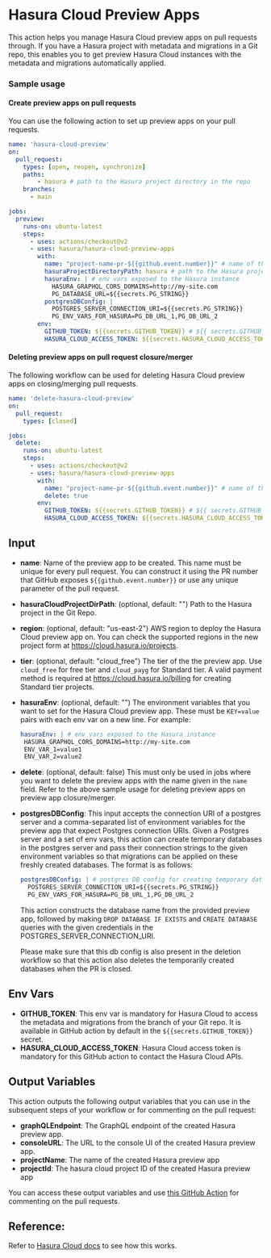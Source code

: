 # Hasura Cloud Preview Apps

This action helps you manage Hasura Cloud preview apps on pull requests through. If you have a Hasura project with metadata and migrations in a Git repo, this enables you to get preview Hasura Cloud instances with the metadata and migrations automatically applied.

### Sample usage

#### Create preview apps on pull requests

You can use the following action to set up preview apps on your pull requests.

```yaml
name: 'hasura-cloud-preview'
on:
  pull_request:
    types: [open, reopen, synchronize]
    paths:
    	- hasura # path to the Hasura project directory in the repo
    branches:
      - main

jobs:
  preview:
    runs-on: ubuntu-latest
    steps:
      - uses: actions/checkout@v2
      - uses: hasura/hasura-cloud-preview-apps
        with:
          name: "project-name-pr-${{github.event.number}}" # name of the preview app to created
          hasuraProjectDirectoryPath: hasura # path to the Hasura project directory in the repo
          hasuraEnv: | # env vars exposed to the Hasura instance
           	HASURA_GRAPHQL_CORS_DOMAINS=http://my-site.com
           	PG_DATABASE_URL=${{secrets.PG_STRING}}
          postgresDBConfig: |
            POSTGRES_SERVER_CONNECTION_URI=${{secrets.PG_STRING}}
            PG_ENV_VARS_FOR_HASURA=PG_DB_URL_1,PG_DB_URL_2
        env:
          GITHUB_TOKEN: ${{secrets.GITHUB_TOKEN}} # ${{ secrets.GITHUB_TOKEN }} is provided by default by GitHub actions
          HASURA_CLOUD_ACCESS_TOKEN: ${{secrets.HASURA_CLOUD_ACCESS_TOKEN}} # Hasura Cloud access token to contact Hasura Cloud APIs

```

#### Deleting preview apps on pull request closure/merger

The following workflow can be used for deleting Hasura Cloud preview apps on closing/merging pull requests.

```yaml
name: 'delete-hasura-cloud-preview'
on:
  pull_request:
    types: [closed]

jobs:
  delete:
    runs-on: ubuntu-latest
    steps:
      - uses: actions/checkout@v2
      - uses: hasura/hasura-cloud-preview-apps
        with:
          name: "project-name-pr-${{github.event.number}}" # name of the preview app to deleted
          delete: true
        env:
          GITHUB_TOKEN: ${{secrets.GITHUB_TOKEN}} # ${{ secrets.GITHUB_TOKEN }} is provided by default by GitHub actions
          HASURA_CLOUD_ACCESS_TOKEN: ${{secrets.HASURA_CLOUD_ACCESS_TOKEN}} # Hasura Cloud access token to contact Hasura Cloud APIs
```


## Input

- **name**: Name of the preview app to be created. This name must be unique for every pull request. You can construct it using the PR number that GitHub exposes `${{github.event.number}}` or use any unique parameter of the pull request.

- **hasuraCloudProjectDirPath**: (optional, default: "") Path to the Hasura project in the Git Repo.

- **region**: (optional, default: "us-east-2") AWS region to deploy the Hasura Cloud preview app on. You can check the supported regions in the new project form at https://cloud.hasura.io/projects.

- **tier**: (optional, default: "cloud_free") The tier of the the preview app. Use `cloud_free` for free tier and `cloud_payg` for Standard tier. A valid payment method is required at https://cloud.hasura.io/billing for creating Standard tier projects.

- **hasuraEnv**: (optional, default: "") The environment variables that you want to set for the Hasura Cloud preview app. These must be `KEY=value` pairs with each env var on a new line. For example:
	```yaml
	hasuraEnv: | # env vars exposed to the Hasura instance
  	 HASURA_GRAPHQL_CORS_DOMAINS=http://my-site.com
  	 ENV_VAR_1=value1
     ENV_VAR_2=value2
	```

- **delete**: (optional, default: false) This must only be used in jobs where you want to delete the preview apps with the name given in the `name` field. Refer to the above sample usage for deleting preview apps on preview app closure/merger.

- **postgresDBConfig**: This input accepts the connection URI of a postgres server and a comma-separated list of environment variables for the preview app that expect Postgres connection URIs. Given a Postgres server and a set of env vars, this action can create temporary databases in the postgres server and pass their connection strings to the given environment variables so that migrations can be applied on these freshly created databases. The format is as follows:
  ```yaml
  postgresDBConfig: | # postgres DB config for creating temporary databases
    POSTGRES_SERVER_CONNECTION_URI=${{secrets.PG_STRING}}
    PG_ENV_VARS_FOR_HASURA=PG_DB_URL_1,PG_DB_URL_2
  ```
  This action constructs the database name from the provided preview app, followed by making `DROP DATABASE IF EXISTS` and `CREATE DATABASE` queries with the given credentials in the POSTGRES_SERVER_CONNECTION_URI.

  Please make sure that this db config is also present in the deletion workflow so that this action also deletes the temporarily created databases when the PR is closed.


## Env Vars

- **GITHUB_TOKEN**: This env var is mandatory for Hasura Cloud to access the metadata and migrations from the branch of your Git repo. It is available in GitHub action by default in the `${{secrets.GITHUB_TOKEN}}` secret.
- **HASURA_CLOUD_ACCESS_TOKEN**: Hasura Cloud access token is mandatory for this GitHub action to contact the Hasura Cloud APIs.

## Output Variables

This action outputs the following output variables that you can use in the subsequent steps of your workflow or for commenting on the pull request:

- **graphQLEndpoint**: The GraphQL endpoint of the created Hasura preview app.
- **consoleURL**: The URL to the console UI of the created Hasura preview app.
- **projectName**: The name of the created Hasura preview app
- **projectId**: The hasura cloud project ID of the created Hasura preview app

You can access these output variables and use [this GitHub Action](https://github.com/hasura/comment-progress) for commenting on the pull requests.

## Reference:

Refer to [Hasura Cloud docs](https://hasura.io/docs/latest/graphql/cloud/preview-apps.html) to see how this works.
